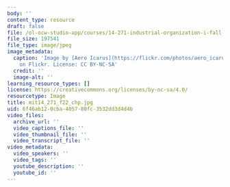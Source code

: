 ```yaml
---
body: ''
content_type: resource
draft: false
file: /ol-ocw-studio-app/courses/14-271-industrial-organization-i-fall-2022/mit14_271_f22_chp.jpg
file_size: 197541
file_type: image/jpeg
image_metadata:
  caption: 'Image by [Aero Icarus](https://flickr.com/photos/aero_icarus/26499046141/)
    on Flickr. License: CC BY-NC-SA'
  credit: ''
  image-alt: ''
learning_resource_types: []
license: https://creativecommons.org/licenses/by-nc-sa/4.0/
resourcetype: Image
title: mit14_271_f22_chp.jpg
uid: 6f46ab12-0cba-4057-80fc-3532dd3d4d4b
video_files:
  archive_url: ''
  video_captions_file: ''
  video_thumbnail_file: ''
  video_transcript_file: ''
video_metadata:
  video_speakers: ''
  video_tags: ''
  youtube_description: ''
  youtube_id: ''
---
```

